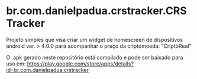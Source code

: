 # br.com.danielpadua.crstracker.CRSTracker
Projeto simples que visa criar um widget de homescreen de dispositivos android ver. > 4.0.0 para acompanhar o preço da criptomoeda: "CriptoReal"

O .apk gerado neste repositório está compilado e pode ser baixado para uso em:
  https://play.google.com/store/apps/details?id=br.com.danielpadua.crstracker

